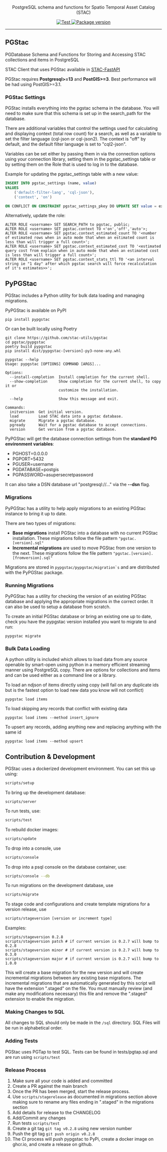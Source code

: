 <p align="center">
  <p align="center">PostgreSQL schema and functions for Spatio Temporal Asset Catalog (STAC)</p>
</p>

<p align="center">
  <a href="https://github.com/stac-utils/pgstac/actions?query=workflow%3ACI" target="_blank">
      <img src="https://github.com/stac-utils/pgstac/workflows/CI/badge.svg" alt="Test">
  </a>

  <a href="https://pypi.org/project/pypgstac" target="_blank">
      <img src="https://img.shields.io/pypi/v/pypgstac?color=%2334D058&label=pypi%20package" alt="Package version">
  </a>
</p>

---

## PGStac

PGDatabase Schema and Functions for Storing and Accessing STAC collections and items in PostgreSQL

STAC Client that uses PGStac available in [STAC-FastAPI](https://github.com/stac-utils/stac-fastapi)

PGStac requires **Postgresql>=13** and **PostGIS>=3**. Best performance will be had using PostGIS>=3.1.

### PGStac Settings
PGStac installs everything into the pgstac schema in the database. You will need to make sure that this schema is set up in the search_path for the database.

There are additional variables that control the settings used for calculating and displaying context (total row count) for a search, as well as a variable to set the filter language (cql-json or cql-json2).
The context is "off" by default, and the default filter language is set to "cql2-json".

Variables can be set either by passing them in via the connection options using your connection library, setting them in the pgstac_settings table or by setting them on the Role that is used to log in to the database.

Example for updating the pgstac_settings table with a new value:
```sql
INSERT INTO pgstac_settings (name, value)
VALUES
    ('default-filter-lang', 'cql-json'),
    ('context', 'on')

ON CONFLICT ON CONSTRAINT pgstac_settings_pkey DO UPDATE SET value = excluded.value;
```

Alternatively, update the role:
```
ALTER ROLE <username> SET SEARCH_PATH to pgstac, public;
ALTER ROLE <username> SET pgstac.context TO <'on','off','auto'>;
ALTER ROLE <username> SET pgstac.context_estimated_count TO '<number of estimated rows when in auto mode that when an estimated count is less than will trigger a full count>';
ALTER ROLE <username> SET pgstac.context_estimated_cost TO '<estimated query cost from explain when in auto mode that when an estimated cost is less than will trigger a full count>';
ALTER ROLE <username> SET pgstac.context_stats_ttl TO '<an interval string ie "1 day" after which pgstac search will force recalculation of it's estimates>>';
```

## PyPGStac
PGStac includes a Python utility for bulk data loading and managing migrations.

PyPGStac is available on PyPI
```
pip install pypgstac
```
Or can be built locally using Poetry
```
git clone https://github.com/stac-utils/pgstac
cd pgstac/pypgstac
poetry build pypgstac
pip install dist/pypgstac-[version]-py3-none-any.whl
```

```
pypgstac --help
Usage: pypgstac [OPTIONS] COMMAND [ARGS]...

Options:
  --install-completion  Install completion for the current shell.
  --show-completion     Show completion for the current shell, to copy it or
                        customize the installation.

  --help                Show this message and exit.

Commands:
  initversion  Get initial version.
  load         Load STAC data into a pgstac database.
  migrate      Migrate a pgstac database.
  pgready      Wait for a pgstac database to accept connections.
  version      Get version from a pgstac database.
```

PyPGStac will get the database connection settings from the **standard PG environment variables**:

- PGHOST=0.0.0.0
- PGPORT=5432
- PGUSER=username
- PGDATABASE=postgis
- PGPASSWORD=asupersecretpassword

It can also take a DSN database url "postgresql://..." via the **--dsn** flag.

### Migrations
PyPGStac has a utility to help apply migrations to an existing PGStac instance to bring it up to date.

There are two types of migrations:
 - **Base migrations** install PGStac into a database with no current PGStac installation. These migrations follow the file pattern `"pgstac.[version].sql"`
 - **Incremental migrations** are used to move PGStac from one version to the next. These migrations follow the file pattern `"pgstac.[version].[fromversion].sql"`

Migrations are stored in ```pypgstac/pypgstac/migration`s``` and are distributed with the PyPGStac package.

### Running Migrations
PyPGStac has a utility for checking the version of an existing PGStac database and applying the appropriate migrations in the correct order. It can also be used to setup a database from scratch.

To create an initial PGStac database or bring an existing one up to date, check you have the pypgstac version installed you want to migrate to and run:
```
pypgstac migrate
```

### Bulk Data Loading
A python utility is included which allows to load data from any source openable by smart-open using python in a memory efficient streaming manner using PostgreSQL copy. There are options for collections and items and can be used either as a command line or a library.

To load an ndjson of items directly using copy (will fail on any duplicate ids but is the fastest option to load new data you know will not conflict)
```
pypgstac load items
```

To load skipping any records that conflict with existing data
```
pypgstac load items --method insert_ignore
```

To upsert any records, adding anything new and replacing anything with the same id
```
pypgstac load items --method upsert
```

## Contribution & Development

PGStac uses a dockerized development environment. You can set this up using:

```bash
scripts/setup
```

To bring up the development database:
```
scripts/server
```

To run tests, use:
```bash
scripts/test
```

To rebuild docker images:
```bash
scripts/update
```

To drop into a console, use
```bash
scripts/console
```

To drop into a psql console on the database container, use:
```bash
scripts/console --db
```

To run migrations on the development database, use
```bash
scripts/migrate
```

To stage code and configurations and create template migrations for a version release, use
```bash
scripts/stageversion [version or increment type]
```

Examples:
```
scripts/stageversion 0.2.8
scripts/stageversion patch # if current version is 0.2.7 will bump to 0.2.8
scripts/stageversion minor # if current version is 0.2.7 will bump to 0.3.0
scripts/stageversion major # if current version is 0.2.7 will bump to 1.0.0
```

This will create a base migration for the new version and will create incremental migrations between any existing base migrations. The incremental migrations that are automatically generated by this script will have the extension ".staged" on the file. You must manually review (and make any modifications necessary) this file and remove the ".staged" extension to enable the migration.

### Making Changes to SQL
All changes to SQL should only be made in the `/sql` directory. SQL Files will be run in alphabetical order.

### Adding Tests
PGStac uses PGTap to test SQL. Tests can be found in tests/pgtap.sql and are run using `scripts/test`


### Release Process
1) Make sure all your code is added and committed
2) Create a PR against the main branch
3) Once the PR has been merged, start the release process.
4) Use `scripts/stagerelease` as documented in migrations section above making sure to rename any files ending in ".staged" in the migrations section
5) Add details for release to the CHANGELOG
6) Add/Commit any changes
7) Run tests `scripts/test`
8) Create a git tag `git tag v0.2.8` using new version number
9) Push the git tag `git push origin v0.2.8`
10) The CI process will push pypgstac to PyPi, create a docker image on ghcr.io, and create a release on github.
